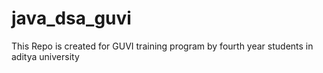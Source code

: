 # java_dsa_guvi
This Repo is created for GUVI training program by fourth year students in aditya university
